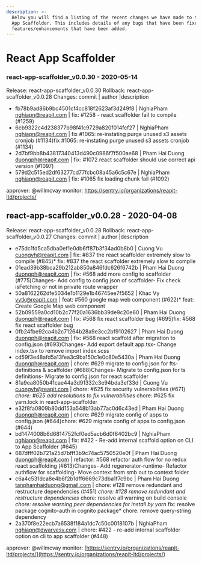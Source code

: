 ```yaml
---
description: >-
  Below you will find a listing of the recent changes we have made to the React
  App Scaffolder. This includes details of any bugs that have been fixed or
  features/enhancements that have been added.
---
```


# React App Scaffolder
### react-app-scaffolder_v0.0.30 - 2020-05-14
  
Release: react-app-scaffolder_v0.0.30
Rollback: react-app-scaffolder_v0.0.28
Changes:
commit | author |description
  
- fb78b9ad86b9bc4501cf4cc818f2623af3d249f8 | NghiaPham <nghiapn@reapit.com> | fix: #1258 - react scaffolder fail to compile (#1259)
- 6cb9322c4d238377b98f41c9729a820f014fcf27 | NghiaPham <nghiapn@reapit.com> | fix #1065: re-instating purge unused s3 assets cronjob (#1134)fix #1065: re-instating purge unused s3 assets cronjob (#1134)
- 2d7bf9bb8b43817340413d490c0986f7f500ae68 | Pham Hai Duong <duongph@reapit.com> | fix: #1072 react scaffolder should use correct api version (#1097)
- 579d2c515ed2df63277cd77fcbc08a45a6c5c67e | NghiaPham <nghiapn@reapit.com> | fix: #1065 fix loading chunk fail (#1092)

approver: @willmcvay
monitor: https://sentry.io/organizations/reapit-ltd/projects/
    

## react-app-scaffolder\_v0.0.28 - 2020-04-08

Release: react-app-scaffolder\_v0.0.28 Rollback: react-app-scaffolder\_v0.0.27 Changes: commit \| author \|description

* e75dc1fd5ca5dba0ef1e0db6ff87b3f34ad0b8b0 \| Cuong Vu [cuongvh@reapit.com](mailto:cuongvh@reapit.com) \| fix: \#837 the react scaffolder extremely slow to compile \(\#845\)\* fix: \#837 the react scaffolder extremely slow to compile
* 01ead39b38bca29b212ab850a846fdc626f6742b \| Pham Hai Duong [duongph@reapit.com](mailto:duongph@reapit.com) \| fix: \#568 add more config to scaffolder \(\#775\)Changes- Add config to config.json of scaffolder- Fix check isFetching or not in private route wrapper
* 50a8162262dfe5034e1b1129e1b46745ee7f5652 \| Khac Vy [vytk@reapit.com](mailto:vytk@reapit.com) \| feat: \#560 google map web component \(\#622\)\* feat: Create Google Map web component
* 52b09559a0cd10b2c77f20a1636bb39de9c20e60 \| Pham Hai Duong [duongph@reapit.com](mailto:duongph@reapit.com) \| fix: \#568 fix react scaffolder bug \(\#695\)fix: \#568 fix react scaffolder bug
* 0fb24fbe92ca4b2c71264b28a9e3cc2bf9102627 \| Pham Hai Duong [duongph@reapit.com](mailto:duongph@reapit.com) \| fix: \#568 react scaffold after migration to config.json \(\#693\)Changes- Add export default app.tsx- Change index.tsx to remove import index.scss
* cd59f3e48afd5a13fea3c9ba150c1e0c80e5430a \| Pham Hai Duong [duongph@reapit.com](mailto:duongph@reapit.com) \| chore: \#629 migrate to config.json for fts-definitions & scaffolder \(\#688\)Changes- Migrate to config.json for ts definitions- Migrate to config.json for react scaffolder
* 81a9ea8050b41cae44a3d91332c3e94bda3ef33d \| Cuong Vu [cuongvh@reapit.com](mailto:cuongvh@reapit.com) \| chore: \#625 fix security vulnerabilities \(\#671\) _chore: \#625 add resolutions to fix vulnerabilities_ chore: \#625 fix yarn.lock in react-app-scaffolder
* e32f8fa0809b80dd153a548b13ab77ac0d6c43ed \| Pham Hai Duong [duongph@reapit.com](mailto:duongph@reapit.com) \| chore: \#629 migrate config of apps to config.json \(\#644\)chore: \#629 migrate config of apps to config.json \(\#644\)
* bd1474008b6d6814752fcf0ed5acb6d0f6402bc9 \| NghiaPham [nghiapn@reapit.com](mailto:nghiapn@reapit.com) \| fix: \#422 - Re-add internal scaffold option on CLI to App Scaffolder \(\#645\)
* 687dfff02b721a25d7bfff3b9c74ac5750520e0f \| Pham Hai Duong [duongph@reapit.com](mailto:duongph@reapit.com) \| refactor: \#568 refactor auth flow for no redux react scaffolding \(\#613\)Changes- Add regenerator-runtime- Refactor authflow for scaffolding- Move context from smb out to context folder
* c6a4c531dca8e4b6f2b1dff6669c73dba1f7c9bc \| Pham Hai Duong [tanphamhaiduong@gmail.com](mailto:tanphamhaiduong@gmail.com) \| chore: \#128 remove redundant and restructure dependencies \(\#451\) _chore: \#128 remove redundant and restructure dependencies_ chore: resolve all warning on build console _chore: resolve warning peer dependencies for install by yarn_ fix: resolve package cognito-auth in cognito package\* chore: remove query-string dependency
* 2a370f8e22ecb7a6538f184a1dc7c50c0018107b \| NghiaPham [nghiapn@dwarvesv.com](mailto:nghiapn@dwarvesv.com) \| chore: \#422 - re-add internal scaffolder option on cli to app scaffolder \(\#448\)

approver: @willmcvay monitor: [https://sentry.io/organizations/reapit-ltd/projects/](https://sentry.io/organizations/reapit-ltd/projects/)

